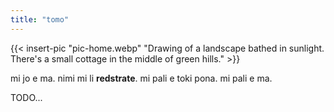 ```yaml
---
title: "tomo"
---
```


{{< insert-pic "pic-home.webp" "Drawing of a landscape bathed in sunlight. There's a small cottage in the middle of green hills." >}}

mi jo e ma. nimi mi li **redstrate**. mi pali e toki pona. mi pali e ma.

TODO...
